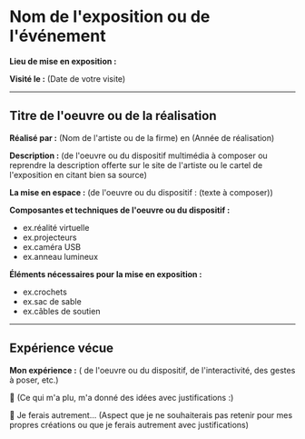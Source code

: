 # Nom de l'exposition ou de l'événement

 **Lieu de mise en exposition :**
 
 **Visité le :** (Date de votre visite)
 
 ---

## Titre de l'oeuvre ou de la réalisation

 **Réalisé par :** (Nom de l'artiste ou de la firme) en (Année de réalisation)

 **Description :** (de l'oeuvre ou du dispositif multimédia à composer ou reprendre la description offerte sur le site de l'artiste ou le cartel de l'exposition en citant bien sa source)

 **La mise en espace :** (de l'oeuvre ou du dispositif : (texte à composer))

 **Composantes et techniques de l'oeuvre ou du dispositif :** 
 - ex.réalité virtuelle
 - ex.projecteurs
 - ex.caméra USB
 - ex.anneau lumineux

 **Éléments nécessaires pour la mise en exposition :**
 - ex.crochets
 - ex.sac de sable
 - ex.câbles de soutien

---

 ## Expérience vécue

 **Mon expérience :** ( de l'oeuvre ou du dispositif, de l'interactivité, des gestes à poser, etc.)

 💛 (Ce qui m'a plu, m'a donné des idées avec justifications :)
 
 🤔 Je ferais autrement... (Aspect que je ne souhaiterais pas retenir pour mes propres créations ou que je ferais autrement avec justifications)
